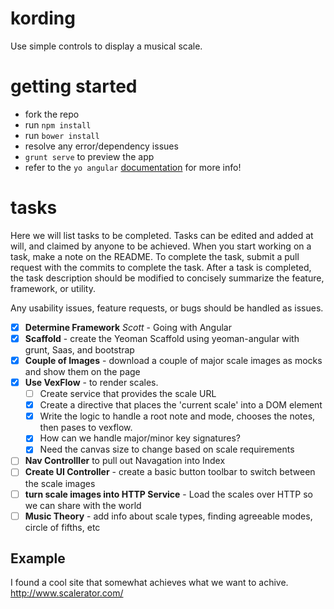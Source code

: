 # kording
Use simple controls to display a musical scale.

# getting started
 - fork the repo
 - run `npm install`
 - run `bower install`
 - resolve any error/dependency issues
 - `grunt serve` to preview the app
 - refer to the `yo angular` [documentation](https://github.com/yeoman/generator-angular) for more info!

# tasks

Here we will list tasks to be completed. Tasks can be edited and added at will, and claimed by anyone to be achieved.
When you start working on a task, make a note on the README. To complete the task, submit a pull request with the commits
to complete the task. After a task is completed, the task description should be modified to concisely summarize the feature,
framework, or utility.

Any usability issues, feature requests, or bugs should be handled as issues.

- [X] __Determine Framework__ _Scott_ - Going with Angular
- [X] __Scaffold__ - create the Yeoman Scaffold using yeoman-angular with grunt, Saas, and bootstrap
- [X] __Couple of Images__ - download a couple of major scale images as mocks and show them on the page
- [X] __Use VexFlow__ -  to render scales.
  - [ ] Create service that provides the scale URL
  - [X] Create a directive that places the 'current scale' into a DOM element
  - [X] Write the logic to handle a root note and mode, chooses the notes, then pases to vexflow.
  - [X] How can we handle major/minor key signatures?
  - [X] Need the canvas size to change based on scale requirements
- [ ] __Nav Controlller__ to pull out Navagation into Index
- [ ] __Create UI Controller__ - create a basic button toolbar to switch between the scale images
- [ ] __turn scale images into HTTP Service__ - Load the scales over HTTP so we can share with the world
- [ ] __Music Theory__ - add info about scale types, finding agreeable modes, circle of fifths, etc

## Example

I found a cool site that somewhat achieves what we want to achive.
http://www.scalerator.com/
